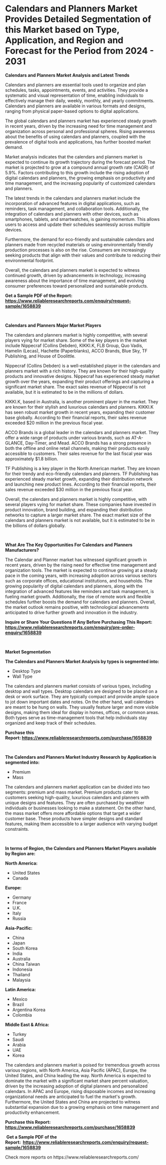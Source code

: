 <p><h1>Calendars and Planners Market Provides Detailed Segmentation of this Market based on Type, Application, and Region and Forecast for the Period from 2024 - 2031</h1></p><p><strong>Calendars and Planners Market Analysis and Latest Trends</strong></p>
<p><p>Calendars and planners are essential tools used to organize and plan schedules, tasks, appointments, events, and activities. They provide a systematic and visual representation of time, enabling individuals to effectively manage their daily, weekly, monthly, and yearly commitments. Calendars and planners are available in various formats and designs, ranging from physical paper-based options to digital applications.</p><p>The global calendars and planners market has experienced steady growth in recent years, driven by the increasing need for time management and organization across personal and professional spheres. Rising awareness about the benefits of using calendars and planners, coupled with the prevalence of digital tools and applications, has further boosted market demand.</p><p>Market analysis indicates that the calendars and planners market is expected to continue its growth trajectory during the forecast period. The market is projected to grow at a compound annual growth rate (CAGR) of 5.9%. Factors contributing to this growth include the rising adoption of digital calendars and planners, the growing emphasis on productivity and time management, and the increasing popularity of customized calendars and planners.</p><p>The latest trends in the calendars and planners market include the incorporation of advanced features in digital applications, such as reminders, task management, and collaboration tools. Additionally, the integration of calendars and planners with other devices, such as smartphones, tablets, and smartwatches, is gaining momentum. This allows users to access and update their schedules seamlessly across multiple devices.</p><p>Furthermore, the demand for eco-friendly and sustainable calendars and planners made from recycled materials or using environmentally friendly production processes is also on the rise. Consumers are increasingly seeking products that align with their values and contribute to reducing their environmental footprint.</p><p>Overall, the calendars and planners market is expected to witness continued growth, driven by advancements in technology, increasing awareness about the importance of time management, and evolving consumer preferences toward personalized and sustainable products.</p></p>
<p><strong>Get a Sample PDF of the Report:&nbsp; <a href="https://www.reliableresearchreports.com/enquiry/request-sample/1658839">https://www.reliableresearchreports.com/enquiry/request-sample/1658839</a></strong></p>
<p>&nbsp;</p>
<p><strong>Calendars and Planners Major Market Players</strong></p>
<p><p>The calendars and planners market is highly competitive, with several players vying for market share. Some of the key players in the market include Nippecraf (Collins Debden), KIKKI.K, FLB Group, Quo Vadis, Hamelin (Lecas), Hachette (Paperblanks), ACCO Brands, Blue Sky, TF Publishing, and House of Doolittle.</p><p>Nippecraf (Collins Debden) is a well-established player in the calendars and planners market with a rich history. They are known for their high-quality products and innovative designs. Nippecraf has experienced steady market growth over the years, expanding their product offerings and capturing a significant market share. The exact sales revenue of Nippecraf is not available, but it is estimated to be in the millions of dollars.</p><p>KIKKI.K, based in Australia, is another prominent player in the market. They are known for their stylish and luxurious calendars and planners. KIKKI.K has seen robust market growth in recent years, expanding their customer base globally. According to their financial reports, their sales revenue exceeded $20 million in the previous fiscal year.</p><p>ACCO Brands is a global leader in the calendars and planners market. They offer a wide range of products under various brands, such as AT-A-GLANCE, Day-Timer, and Mead. ACCO Brands has a strong presence in both the offline and online retail channels, making their products easily accessible to customers. Their sales revenue for the last fiscal year was approximately $1.8 billion.</p><p>TF Publishing is a key player in the North American market. They are known for their trendy and eco-friendly calendars and planners. TF Publishing has experienced steady market growth, expanding their distribution network and launching new product lines. According to their financial reports, their sales revenue exceeded $30 million in the previous fiscal year.</p><p>Overall, the calendars and planners market is highly competitive, with several players vying for market share. These companies have invested in product innovation, brand building, and expanding their distribution networks to capture a larger market share. The exact market size of the calendars and planners market is not available, but it is estimated to be in the billions of dollars globally.</p></p>
<p>&nbsp;</p>
<p><strong>What Are The Key Opportunities For Calendars and Planners Manufacturers?</strong></p>
<p><p>The Calendar and Planner market has witnessed significant growth in recent years, driven by the rising need for effective time management and organization tools. The market is expected to continue growing at a steady pace in the coming years, with increasing adoption across various sectors such as corporate offices, educational institutions, and households. The growing popularity of digital calendars and planners, along with the integration of advanced features like reminders and task management, is fueling market growth. Additionally, the rise of remote work and flexible schedules further boosts the demand for calendars and planners. Overall, the market outlook remains positive, with technological advancements anticipated to drive further growth and innovation in the industry.</p></p>
<p><strong>Inquire or Share Your Questions If Any Before Purchasing This Report: <a href="https://www.reliableresearchreports.com/enquiry/pre-order-enquiry/1658839">https://www.reliableresearchreports.com/enquiry/pre-order-enquiry/1658839</a></strong></p>
<p>&nbsp;</p>
<p><strong>Market Segmentation</strong></p>
<p><strong>The Calendars and Planners Market Analysis by types is segmented into:</strong></p>
<p><ul><li>Desktop Type</li><li>Wall Type</li></ul></p>
<p><p>The calendars and planners market consists of various types, including desktop and wall types. Desktop calendars are designed to be placed on a desk or work surface. They are typically compact and provide ample space to jot down important dates and notes. On the other hand, wall calendars are meant to be hung on walls. They usually feature larger and more visible designs, making them ideal for display in homes, offices, or common areas. Both types serve as time-management tools that help individuals stay organized and keep track of their schedules.</p></p>
<p><strong>Purchase this Report:&nbsp;<a href="https://www.reliableresearchreports.com/purchase/1658839">https://www.reliableresearchreports.com/purchase/1658839</a></strong></p>
<p>&nbsp;</p>
<p><strong>The Calendars and Planners Market Industry Research by Application is segmented into:</strong></p>
<p><ul><li>Premium</li><li>Mass</li></ul></p>
<p><p>The calendars and planners market application can be divided into two segments: premium and mass market. Premium products cater to customers seeking high-quality, luxurious calendars and planners with unique designs and features. They are often purchased by wealthier individuals or businesses looking to make a statement. On the other hand, the mass market offers more affordable options that target a wider customer base. These products have simpler designs and standard features, making them accessible to a larger audience with varying budget constraints.</p></p>
<p>&nbsp;</p>
<p><strong>In terms of Region, the Calendars and Planners Market Players available by Region are:</strong></p>
<p>
    <p> <strong> North America: </strong>
        <ul>
            <li>United States</li>
            <li>Canada</li>
        </ul>
        </p> 
    <p> <strong> Europe: </strong>
        <ul>
            <li>Germany</li>
            <li>France</li>
            <li>U.K.</li>
            <li>Italy</li>
            <li>Russia</li>
        </ul>
        </p> 
    <p> <strong> Asia-Pacific: </strong>
        <ul>
            <li>China</li>
            <li>Japan</li>
            <li>South Korea</li>
            <li>India</li>
            <li>Australia</li>
            <li>China Taiwan</li>
            <li>Indonesia</li>
            <li>Thailand</li>
            <li>Malaysia</li>
        </ul>
        </p> 
    <p> <strong> Latin America: </strong>
        <ul>
            <li>Mexico</li>
            <li>Brazil</li>
            <li>Argentina Korea</li>
            <li>Colombia</li>
        </ul>
        </p> 
    <p> <strong> Middle East & Africa: </strong>
        <ul>
            <li>Turkey</li>
            <li>Saudi</li>
            <li>Arabia</li>
            <li>UAE</li>
            <li>Korea</li>
        </ul>
    </p>
    </p>
<p><p>The calendars and planners market is poised for tremendous growth across various regions, with North America, Asia Pacific (APAC), Europe, the United States, and China leading the way. North America is expected to dominate the market with a significant market share percent valuation, driven by the increasing adoption of digital planners and personalized calendars. In APAC and Europe, rising disposable incomes and increasing organizational needs are anticipated to fuel the market's growth. Furthermore, the United States and China are projected to witness substantial expansion due to a growing emphasis on time management and productivity enhancement.</p></p>
<p><strong>Purchase this Report: <a href="https://www.reliableresearchreports.com/purchase/1658839">https://www.reliableresearchreports.com/purchase/1658839</a></strong></p>
<p>&nbsp;<strong>Get a Sample PDF of the Report:&nbsp;&nbsp;<a href="https://www.reliableresearchreports.com/enquiry/request-sample/1658839">https://www.reliableresearchreports.com/enquiry/request-sample/1658839</a></strong></p>
<p><strong></strong></p>
<p>Check more reports on https://www.reliableresearchreports.com/</p>